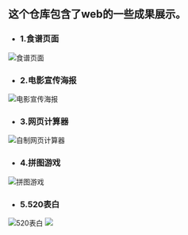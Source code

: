 ## 这个仓库包含了web的一些成果展示。

* ### 1.食谱页面  

![食谱页面]({{site.baseurl}}https://github.com/YYPyyp/web_result/blob/master/web/recipe.png)
* ### 2.电影宣传海报  

![电影宣传海报](https://github.com/YYPyyp/web_result/blob/master/web/generaloverview.png)
* ### 3.网页计算器 
 
![自制网页计算器](https://github.com/YYPyyp/web_result/blob/master/web/calculator.png)
* ### 4.拼图游戏  

![拼图游戏](https://github.com/YYPyyp/web_result/blob/master/web/STARWAR.jpg)
* ### 5.520表白  

![520表白](https://github.com/YYPyyp/web_result/blob/master/web/520_1.png)
![](https://github.com/YYPyyp/web_result/blob/master/web/520_2.png)
